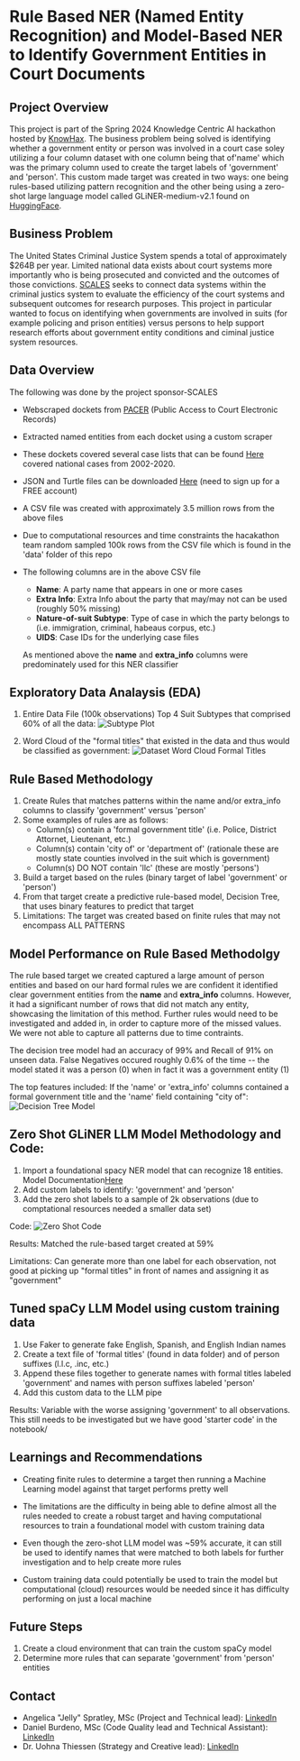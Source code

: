#  Rule Based NER (Named Entity Recognition) and Model-Based NER to Identify Government Entities in Court Documents 


## Project Overview
This project is part of the Spring 2024 Knowledge Centric AI hackathon hosted by [KnowHax](https://www.knowhax.com/).  The business problem being solved is identifying whether a government entity or person was involved in a court case soley utilizing a four column dataset with one column being that of'name' which was the primary column used to create the target labels of 'government' and 'person'.  This custom made target was created in two ways:  one being rules-based utilizing pattern recognition and the other being using a zero-shot large language model called GLiNER-medium-v2.1 found on [HuggingFace](https://huggingface.co/spaces/tomaarsen/gliner_medium-v2.1).  

## Business Problem
The United States Criminal Justice System spends a total of approximately $264B per year.  Limited national data exists about court systems more importantly who is being prosecuted and convicted and the outcomes of those convictions.  [SCALES](https://docs.scales-okn.org/nlp/) seeks to connect data systems within the criminal justics system to evaluate the efficiency of the court systems and subsequent outcomes for research purposes. This project in particular wanted to focus on identifying when governments are involved in suits (for example policing and prison entities) versus persons to help support research efforts about government entity conditions and ciminal justice system resources.   

## Data Overview 
The following was done by the project sponsor-SCALES
- Webscraped dockets from [PACER](https://pacer.uscourts.gov/) (Public Access to Court Electronic Records)
- Extracted named entities from each docket using a custom scraper
- These dockets covered several case lists that can be found [Here](https://docs.scales-okn.org/rdf/) covered national cases from 2002-2020.
- JSON and Turtle files can be downloaded [Here](http://scalesokndata.ci.northwestern.edu/#/home) (need to sign up for a FREE account)
- A CSV file was created with approximately 3.5 million rows from the above files
- Due to computational resources and time constraints the hacakathon team random sampled 100k rows from the CSV file which is found in the 'data' folder of this repo
- The following columns are in the above CSV file
     - **Name**:  A party name that appears in one or more cases
     - **Extra Info**:  Extra Info about the party that may/may not can be used (roughly 50% missing)
     - **Nature-of-suit Subtype**:  Type of case in which the party belongs to (i.e. immigration, criminal, habeaus corpus, etc.)
     - **UIDS**:  Case IDs for the underlying case files
  
  As mentioned above the **name** and **extra_info** columns were predominately used for this NER classifier

## Exploratory Data Analaysis (EDA) 
1. Entire Data File (100k observations) Top 4 Suit Subtypes that comprised 60% of all the data:
![Subtype Plot](images/subtype_countplot.png)

2. Word Cloud of the "formal titles" that existed in the data and thus would be classified as government:
![Dataset Word Cloud Formal Titles](images/df_wordcloud.png)

## Rule Based Methodology 
1. Create Rules that matches patterns within the name and/or extra_info columns to classify 'government' versus 'person'
2. Some examples of rules are as follows:
   - Column(s) contain a 'formal government title' (i.e. Police, District Attornet, Lieutenant, etc.)
   - Column(s) contain 'city of' or 'department of' (rationale these are mostly state counties involved in the suit which is government)
   - Column(s) DO NOT contain 'llc' (these are mostly 'persons')
3. Build a target based on the rules (binary target of label 'government' or 'person')
4. From that target create a predictive rule-based model, Decision Tree, that uses binary features to predict that target
5. Limitations:  The target was created based on finite rules that may not encompass ALL PATTERNS

## Model Performance on Rule Based Methodolgy
The rule based target we created captured a large amount of person entities and based on our hard formal rules we are confident it identified clear government entities from the **name** and **extra_info** columns. However, it had a significant number of rows that did not match any entity, showcasing the limitation of this method. Further rules would need to be investigated and added in, in order to capture more of the missed values. We were not able to capture all patterns due to time contraints.  

The decision tree model had an accuracy of 99% and Recall of 91% on unseen data.  False Negatives occured roughly 0.6% of the time -- the model stated it was a person (0) when in fact it was a government entity (1)

The top features included:  If the 'name' or 'extra_info' columns contained a formal government title and the 'name' field containing "city of":
![Decision Tree Model](images/decision_tree_shortened.png)

## Zero Shot GLiNER LLM Model Methodology and Code: 
1.  Import a foundational spacy NER model that can recognize 18 entities.  Model Documentation[Here](https://spacy.io/models/en#en_core_web_sm)
2.  Add custom labels to identify: 'government' and 'person'
3.  Add the zero shot labels to a sample of 2k observations (due to comptational resources needed a smaller data set)

Code: 
![Zero Shot Code](images/zeroshotmodel_code.png)

Results:  Matched the rule-based target created at 59%

Limitations:  Can generate more than one label for each observation, not good at picking up "formal titles" in front of names and assigning it as "government" 

## Tuned spaCy LLM Model using custom training data 
1.  Use Faker to generate fake English, Spanish, and English Indian names
2.  Create a text file of 'formal titles' (found in data folder) and of person suffixes (l.l.c, .inc, etc.)
3.  Append these files together to generate names with formal titles labeled 'government' and names with person suffixes labeled 'person'
4.  Add this custom data to the LLM pipe

Results: Variable with the worse assigning 'government' to all observations.  This still needs to be investigated but we have good 'starter code' in the notebook/  

## Learnings and Recommendations 
- Creating finite rules to determine a target then running a Machine Learning model against that target performs pretty well 

- The limitations are the difficulty in being able to define almost all the rules needed to create a robust target and having computational resources to train a foundational model with custom training data  

- Even though the zero-shot LLM model was ~59% accurate, it can still be used to identify names that were matched to both labels for further investigation and to help create more rules 

- Custom training data could potentially be used to train the model but computational (cloud) resources would be needed since it has difficulty performing on just a local machine 

## Future Steps 
1.  Create a cloud environment that can train the custom spaCy model
2.  Determine more rules that can separate 'government' from 'person' entities 

## Contact
- Angelica "Jelly" Spratley, MSc (Project and Technical lead):  [LinkedIn](https://www.linkedin.com/in/angelicaspratley/)
- Daniel Burdeno, MSc (Code Quality lead and Technical Assistant):  [LinkedIn](https://www.linkedin.com/in/daniel-burdeno/)
- Dr. Uohna Thiessen (Strategy and Creative lead):  [LinkedIn](https://www.linkedin.com/in/druohna-datascientist/) 
